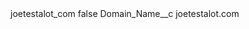 <?xml version="1.0" encoding="UTF-8"?>
<CustomMetadata xmlns="http://soap.sforce.com/2006/04/metadata" xmlns:xsi="http://www.w3.org/2001/XMLSchema-instance" xmlns:xsd="http://www.w3.org/2001/XMLSchema">
    <label>joetestalot_com</label>
    <protected>false</protected>
    <values>
        <field>Domain_Name__c</field>
        <value xsi:type="xsd:string">joetestalot.com</value>
    </values>
</CustomMetadata>
